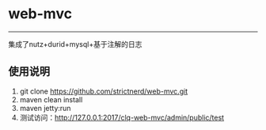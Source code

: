 # web-mvc

---

集成了nutz+durid+mysql+基于注解的日志


## 使用说明
1. git clone https://github.com/strictnerd/web-mvc.git
2. maven clean install
3. maven jetty:run
4. 测试访问：http://127.0.0.1:2017/clq-web-mvc/admin/public/test

